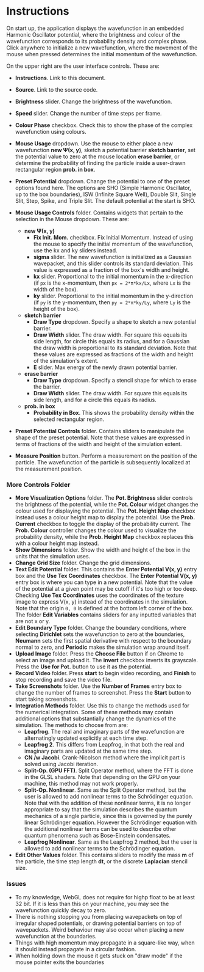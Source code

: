 # Instructions
On start up, the application displays the wavefunction in an embedded Harmonic Oscillator potential, where the brightness and colour of the wavefunction corresponds to its probability density and complex phase. Click anywhere to initialize a new wavefunction, where the movement of the mouse when pressed determines the initial momentum of the wavefunction.

On the upper right are the user interface controls. These are:
- **Instructions**. Link to this document.
- **Source**. Link to the source code.
- **Brightness** slider. Change the brightness of the wavefunction.
- **Speed** slider. Change the number of time steps per frame.
- **Colour Phase** checkbox. Check this to show the phase of the complex wavefunction using colours.
- **Mouse Usage** dropdown. Use the mouse to either place a new wavefunction **new Ψ(x, y)**, sketch a potential barrier **sketch barrier**, set the potential value to zero at the mouse location **erase barrier**, or determine the probability of finding the particle inside a user-drawn rectangular region **prob. in box**.
- **Preset Potential** dropdown. Change the potential to one of the preset options found here. The options are SHO (Simple Harmonic Oscillator, up to the box boundaries), ISW (Infinite Square Well), Double Slit, Single Slit, Step, Spike, and Triple Slit. The default potential at the start is SHO.
- **Mouse Usage Controls** folder. Contains widgets that pertain to the selection in the Mouse dropdown. These are:
    - **new Ψ(x, y)**
        - **Fix Init. Mom.** checkbox. Fix Initial Momentum. Instead of using the mouse to specify the initial momentum of the wavefunction, use the kx and ky sliders instead.
        - **sigma** slider. The new wavefunction is initialized as a Gaussian wavepacket, and this slider
        controls its standard deviation. This value is expressed as a fraction of the box's width and height.
        - **kx** slider. Proportional to the initial momentum in the x-direction (if `px` is the x-momentum, then `px = 2*π*kx/Lx`, where `Lx` is the width of the box).
        - **ky** slider. Proportional to the initial momentum in the y-direction (if `py` is the y-momentum, then `py = 2*π*ky/Ly`, where `Ly` is the height of the box).
    - **sketch barrier**
        - **Draw Type** dropdown. Specify a shape to sketch a new potential barrier.
        - **Draw Width** slider. The draw width. For square this equals its side length, for circle
        this equals its radius, and for a Gaussian the draw width is proportional to its standard deviation. Note that these values are expressed as fractions of the width and height of the simulation's extent.
        - **E** slider. Max energy of the newly drawn potential barrier.
    - **erase barrier**
        - **Draw Type** dropdown. Specify a stencil shape for which to erase the barrier.
        - **Draw Width** slider. The draw width. For square this equals its side length, and for a circle this equals its radius.
    - **prob. in box**
        - **Probability in Box**. This shows the probability density within the selected rectangular region.

- **Preset Potential Controls** folder. Contains sliders to manipulate the shape of the preset potential. Note that these values are expressed in terms of fractions of the width and height of the simulation extent.
- **Measure Position** button. Perform a measurement on the position of the particle. The wavefunction of the particle is subsequently localized at the measurement position.
### More Controls Folder
- **More Visualization Options** folder. The **Pot. Brightness** slider controls the brightness of the potential, while the **Pot. Colour** widget changes the colour used for displaying the potential. The **Pot. Height Map** checkbox instead uses a colour height map to display the potential. Use the **Prob. Current** checkbox to toggle the display of the probability current. The **Prob. Colour** controller changes the colour used to visualize the probability density, while the **Prob. Height Map** checkbox replaces this with a colour height map instead.
- **Show Dimensions** folder. Show the width and height of the box in the units that the simulation uses.
- **Change Grid Size** folder. Change the grid dimensions.
- **Text Edit Potential** folder. This contains the **Enter Potential V(x, y)** entry box and the **Use Tex Coordinates** checkbox. The **Enter Potential V(x, y)** entry box is where you can type in a
new potential.
Note that the value of the potential at a given point may be cutoff if it's too high or too deep. Checking **Use Tex Coordinates** uses the coordinates of the texture image to express V(x, y) instead of the coordinates in the simulation. Note that the origin `0, 0` is defined at the bottom left corner of the box. The folder **Edit Variables** contains sliders for any inputted variables that are not x or y.
- **Edit Boundary Type** folder. Change the boundary conditions, where selecting **Dirichlet** sets the wavefunction to zero at the boundaries, **Neumann** sets the first spatial derivative with respect to the boundary normal to zero, and **Periodic** makes the simulation wrap around itself.
- **Upload Image** folder. Press the **Choose File** button if on Chrome to select an image and upload it. The **invert** checkbox inverts its grayscale. Press the **Use for Pot.** button to use it as the potential.
- **Record Video** folder. Press **start** to begin video recording, and **Finish** to stop recording and save the video file.
- **Take Screenshots** folder. Use the **Number of Frames** entry box to change the number of frames to screenshot. Press the **Start** button to start taking screenshots.
- **Integration Methods** folder. Use this to change the methods used for the numerical integration. Some of these methods may contain additional options that substantially change the dynamics of the simulation. The methods to choose from are:
    - **Leapfrog**. The real and imaginary parts of the wavefunction are alternatingly updated explicitly at each time step.
    - **Leapfrog 2**. This differs from Leapfrog, in that both the real and imaginary parts are updated at the same time step. 
    - **CN /w Jacobi**. Crank-Nicolson method where the implicit part is solved using Jacobi iteration.
    - **Split-Op. (GPU FFT)**. Split Operator method, where the FFT is done in the GLSL shaders. Note that depending on the GPU on your machine, this method may not work properly.
    - **Split-Op. Nonlinear**. Same as the Split Operator method, but the user is allowed to add nonlinear terms to the Schrödinger equation. Note that with the addition of these nonlinear terms, it is no longer appropriate to say that the simulation describes the quantum mechanics of a single particle, since this is governed by the purely linear Schrödinger equation. However the Schrödinger equation with the additional nonlinear terms can be used to describe other quantum phenomena such as Bose-Einstein condensates.
    - **Leapfrog Nonlinear**. Same as the Leapfrog 2 method, but the user is allowed to add nonlinear terms to the Schrödinger equation.
- **Edit Other Values** folder. This contains sliders to modify the mass **m** of the particle, the time step length **dt**, or the discrete **Laplacian** stencil size.


### Issues
- To my knowledge, WebGL does not require for highp float to be at least 32 bit. If it is less than this on your machine, you may see the wavefunction quickly decay to zero.
- There is nothing stopping you from placing wavepackets on top of irregular shaped potentials, or drawing potential barriers on top of wavepackets. Weird behaviour may also occur when placing a new wavefunction at the boundaries.
- Things with high momentum may propagate in a square-like way, when it should instead propagate in a circular fashion.
- When holding down the mouse it gets stuck on "draw mode" if the mouse pointer exits the boundaries  
